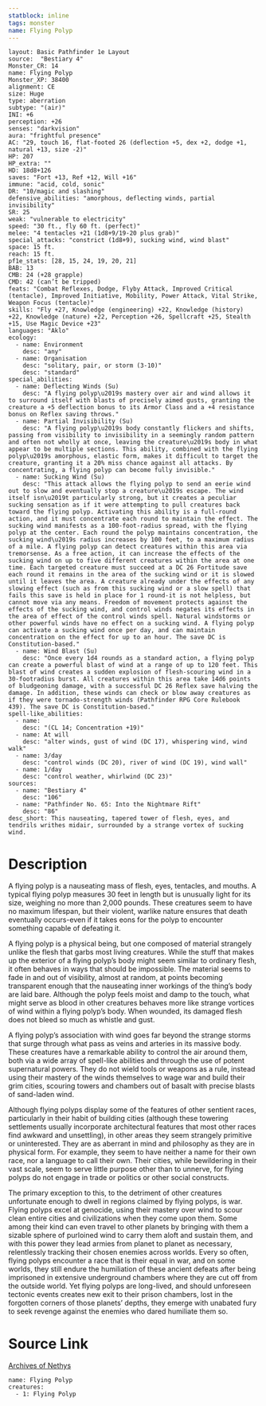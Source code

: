 ```yaml
---
statblock: inline
tags: monster
name: Flying Polyp
---
```

```statblock
layout: Basic Pathfinder 1e Layout
source:  "Bestiary 4"
Monster_CR: 14
name: Flying Polyp
Monster_XP: 38400
alignment: CE
size: Huge
type: aberration
subtype: "(air)"
INI: +6
perception: +26
senses: "darkvision"
aura: "frightful presence"
AC: "29, touch 16, flat-footed 26 (deflection +5, dex +2, dodge +1, natural +13, size -2)"
HP: 207
HP_extra: ""
HD: 18d8+126
saves: "Fort +13, Ref +12, Will +16"
immune: "acid, cold, sonic"
DR: "10/magic and slashing"
defensive_abilities: "amorphous, deflecting winds, partial invisibility"
SR: 25
weak: "vulnerable to electricity"
speed: "30 ft., fly 60 ft. (perfect)"
melee: "4 tentacles +21 (1d8+9/19-20 plus grab)"
special_attacks: "constrict (1d8+9), sucking wind, wind blast"
space: 15 ft.
reach: 15 ft.
pf1e_stats: [28, 15, 24, 19, 20, 21]
BAB: 13
CMB: 24 (+28 grapple)
CMD: 42 (can’t be tripped)
feats: "Combat Reflexes, Dodge, Flyby Attack, Improved Critical (tentacle), Improved Initiative, Mobility, Power Attack, Vital Strike, Weapon Focus (tentacle)"
skills: "Fly +27, Knowledge (engineering) +22, Knowledge (history) +22, Knowledge (nature) +22, Perception +26, Spellcraft +25, Stealth +15, Use Magic Device +23"
languages: "Aklo"
ecology:
  - name: Environment
    desc: "any"
  - name: Organisation
    desc: "solitary, pair, or storm (3-10)"
    desc: "standard"
special_abilities:
  - name: Deflecting Winds (Su)
    desc: "A flying polyp\u2019s mastery over air and wind allows it to surround itself with blasts of precisely aimed gusts, granting the creature a +5 deflection bonus to its Armor Class and a +4 resistance bonus on Reflex saving throws."
  - name: Partial Invisibility (Su)
    desc: "A flying polyp\u2019s body constantly flickers and shifts, passing from visibility to invisibility in a seemingly random pattern and often not wholly at once, leaving the creature\u2019s body in what appear to be multiple sections. This ability, combined with the flying polyp\u2019s amorphous, elastic form, makes it difficult to target the creature, granting it a 20% miss chance against all attacks. By concentrating, a flying polyp can become fully invisible."
  - name: Sucking Wind (Su)
    desc: "This attack allows the flying polyp to send an eerie wind out to slow and eventually stop a creature\u2019s escape. The wind itself isn\u2019t particularly strong, but it creates a peculiar sucking sensation as if it were attempting to pull creatures back toward the flying polyp. Activating this ability is a full-round action, and it must concentrate each round to maintain the effect. The sucking wind manifests as a 100-foot-radius spread, with the flying polyp at the center. Each round the polyp maintains concentration, the sucking wind\u2019s radius increases by 100 feet, to a maximum radius of a mile. A flying polyp can detect creatures within this area via tremorsense. As a free action, it can increase the effects of the sucking wind on up to five different creatures within the area at one time. Each targeted creature must succeed at a DC 26 Fortitude save each round it remains in the area of the sucking wind or it is slowed until it leaves the area. A creature already under the effects of any slowing effect (such as from this sucking wind or a slow spell) that fails this save is held in place for 1 round-it is not helpless, but cannot move via any means. Freedom of movement protects against the effects of the sucking wind, and control winds negates its effects in the area of effect of the control winds spell. Natural windstorms or other powerful winds have no effect on a sucking wind. A flying polyp can activate a sucking wind once per day, and can maintain concentration on the effect for up to an hour. The save DC is Constitution-based."
  - name: Wind Blast (Su)
    desc: "Once every 1d4 rounds as a standard action, a flying polyp can create a powerful blast of wind at a range of up to 120 feet. This blast of wind creates a sudden explosion of flesh-scouring wind in a 30-footradius burst. All creatures within this area take 14d6 points of bludgeoning damage, with a successful DC 26 Reflex save halving the damage. In addition, these winds can check or blow away creatures as if they were tornado-strength winds (Pathfinder RPG Core Rulebook 439). The save DC is Constitution-based."
spell-like_abilities:
  - name:
    desc: "(CL 14; Concentration +19)"
  - name: At will
    desc: "alter winds, gust of wind (DC 17), whispering wind, wind walk"
  - name: 3/day
    desc: "control winds (DC 20), river of wind (DC 19), wind wall"
  - name: 1/day
    desc: "control weather, whirlwind (DC 23)"
sources:
  - name: "Bestiary 4"
    desc: "106"
  - name: "Pathfinder No. 65: Into the Nightmare Rift"
    desc: "86"
desc_short: This nauseating, tapered tower of flesh, eyes, and tendrils writhes midair, surrounded by a strange vortex of sucking wind.
```
# Description
A flying polyp is a nauseating mass of flesh, eyes, tentacles, and mouths. A typical flying polyp measures 30 feet in length but is unusually light for its size, weighing no more than 2,000 pounds. These creatures seem to have no maximum lifespan, but their violent, warlike nature ensures that death eventually occurs-even if it takes eons for the polyp to encounter something capable of defeating it.

A flying polyp is a physical being, but one composed of material strangely unlike the flesh that garbs most living creatures. While the stuff that makes up the exterior of a flying polyp’s body might seem similar to ordinary flesh, it often behaves in ways that should be impossible. The material seems to fade in and out of visibility, almost at random, at points becoming transparent enough that the nauseating inner workings of the thing’s body are laid bare. Although the polyp feels moist and damp to the touch, what might serve as blood in other creatures behaves more like strange vortices of wind within a flying polyp’s body. When wounded, its damaged flesh does not bleed so much as whistle and gust.

A flying polyp’s association with wind goes far beyond the strange storms that surge through what pass as veins and arteries in its massive body. These creatures have a remarkable ability to control the air around them, both via a wide array of spell-like abilities and through the use of potent supernatural powers. They do not wield tools or weapons as a rule, instead using their mastery of the winds themselves to wage war and build their grim cities, scouring towers and chambers out of basalt with precise blasts of sand-laden wind.

Although flying polyps display some of the features of other sentient races, particularly in their habit of building cities (although these towering settlements usually incorporate architectural features that most other races find awkward and unsettling), in other areas they seem strangely primitive or uninterested. They are as aberrant in mind and philosophy as they are in physical form. For example, they seem to have neither a name for their own race, nor a language to call their own. Their cities, while bewildering in their vast scale, seem to serve little purpose other than to unnerve, for flying polyps do not engage in trade or politics or other social constructs.

The primary exception to this, to the detriment of other creatures unfortunate enough to dwell in regions claimed by flying polyps, is war. Flying polyps excel at genocide, using their mastery over wind to scour clean entire cities and civilizations when they come upon them. Some among their kind can even travel to other planets by bringing with them a sizable sphere of purloined wind to carry them aloft and sustain them, and with this power they lead armies from planet to planet as necessary, relentlessly tracking their chosen enemies across worlds. Every so often, flying polyps encounter a race that is their equal in war, and on some worlds, they still endure the humiliation of these ancient defeats after being imprisoned in extensive underground chambers where they are cut off from the outside world. Yet flying polyps are long-lived, and should unforeseen tectonic events creates new exit to their prison chambers, lost in the forgotten corners of those planets’ depths, they emerge with unabated fury to seek revenge against the enemies who dared humiliate them so.
# Source Link
[Archives of Nethys](https://aonprd.com/MonsterDisplay.aspx?ItemName=Flying%20Polyp)
```encounter-table
name: Flying Polyp
creatures:
  - 1: Flying Polyp
```
